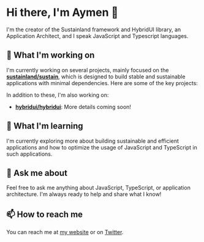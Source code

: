 
# Hi there, I'm Aymen 👋

I'm the creator of the Sustainland framework and HybridUI library, an Application Architect, and I speak JavaScript and Typescript languages.

## 🔭 What I'm working on

I'm currently working on several projects, mainly focused on the **[sustainland/sustain](https://github.com/sustainland/sustain)**, which is designed to build stable and sustainable applications with minimal dependencies. Here are some of the key projects:

In addition to these, I'm also working on:
- **[hybridui/hybridui](https://github.com/hybridui/hybridui)**: More details coming soon!

## 🌱 What I'm learning

I'm currently exploring more about building sustainable and efficient applications and how to optimize the usage of JavaScript and TypeScript in such applications.

## 💬 Ask me about

Feel free to ask me anything about JavaScript, TypeScript, or application architecture. I'm always ready to help and share what I know!

## 📫 How to reach me

You can reach me at [my website](https://aymen.co) or on [Twitter](https://twitter.com/labidiaymen).




<!--
**labidiaymen/labidiaymen** is a ✨ _special_ ✨ repository because its `README.md` (this file) appears on your GitHub profile.

Here are some ideas to get you started:

- 🔭 I’m currently working on ...
- 🌱 I’m currently learning ...
- 👯 I’m looking to collaborate on ...
- 🤔 I’m looking for help with ...
- 💬 Ask me about ...
- 📫 How to reach me: ...
- 😄 Pronouns: ...
- ⚡ Fun fact: ...
-->
